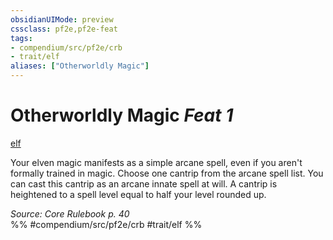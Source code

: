 ```yaml
---
obsidianUIMode: preview
cssclass: pf2e,pf2e-feat
tags:
- compendium/src/pf2e/crb
- trait/elf
aliases: ["Otherworldly Magic"]
---
```

# Otherworldly Magic  *Feat 1*  
[elf](../../rules/traits/elf.md)  


Your elven magic manifests as a simple arcane spell, even if you aren't formally trained in magic. Choose one cantrip from the arcane spell list. You can cast this cantrip as an arcane innate spell at will. A cantrip is heightened to a spell level equal to half your level rounded up.

*Source: Core Rulebook p. 40*  
%% #compendium/src/pf2e/crb #trait/elf %%